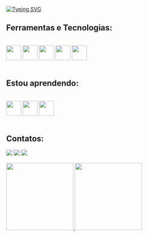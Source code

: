 <a href="https://git.io/typing-svg"><img src="https://readme-typing-svg.herokuapp.com?font=Fira+Code&pause=1000&vCenter=true&width=435&lines=Gustavo+Buarque+de+Gusm%C3%A3o" alt="Typing SVG" /></a>

## Ferramentas e Tecnologias:
<div style="display: inline_block"><br>
  <img loading="lazy" src="https://cdn.jsdelivr.net/gh/devicons/devicon@latest/icons/python/python-original.svg" width="40" height="40"/>
  <img loading="lazy" src="https://cdn.jsdelivr.net/gh/devicons/devicon@latest/icons/numpy/numpy-original.svg" width="40" height="40"/>
  <img loading="lazy" src="https://cdn.jsdelivr.net/gh/devicons/devicon@latest/icons/pandas/pandas-original-wordmark.svg" width="40" height="40"/>
  <img loading="lazy" src="https://cdn.jsdelivr.net/gh/devicons/devicon@latest/icons/azuresqldatabase/azuresqldatabase-original.svg" width="40" height="40"/>
  <img loading="lazy" src="https://cdn.jsdelivr.net/gh/devicons/devicon@latest/icons/c/c-original.svg" width="40" height="40"/>
</div>
<br>

## Estou aprendendo:
<div style="display: inline_block"><br>
  <img loading="lazy" src="https://cdn.jsdelivr.net/gh/devicons/devicon@latest/icons/mysql/mysql-original.svg" width="40" height="40"/>
  <img loading="lazy" src="https://cdn.jsdelivr.net/gh/devicons/devicon@latest/icons/django/django-plain.svg" width="40" height="40"/>
  <img loading="lazy" src="https://cdn.jsdelivr.net/gh/devicons/devicon@latest/icons/git/git-original.svg" width="40" height="40"/>
</div>
<br>

## Contatos:
<div
<a href="https://www.instagram.com/gustavobusrque?igsh=MXZrMDF3cDg1enFh" target="_blank"><img loading="lazy" src="https://img.shields.io/badge/-Instagram-%23E4405F?style=for-the-badge&logo=instagram&logoColor=white" target="_blank"></a>
<a href = "gustavobuarque24@gmail.com"><img loading="lazy" src="https://img.shields.io/badge/Gmail-D14836?style=for-the-badge&logo=gmail&logoColor=white" target="_blank"></a>
<a href="https://www.linkedin.com/in/gustavo-buarque-8b3493307?utm_source=share&utm_campaign=share_via&utm_content=profile&utm_medium=android_app" target="_blank"><img loading="lazy" src="https://img.shields.io/badge/-LinkedIn-%230077B5?style=for-the-badge&logo=linkedin&logoColor=white" target="_blank"></a>   
</div>


<br>
<div>
<a href="https://github.com/seu-usuário-aqui">
<img loading="lazy" height="180em" src="https://github-readme-stats.vercel.app/api/top-langs/?username=GustBusq&layout=compact&langs_count=7&theme=midnight-purple"/>
<img loading="lazy" height="180em" src="https://github-readme-stats.vercel.app/api?username=GustBusq&show_icons=true&theme=midnight-purple&include_all_commits=true&count_private=true"/>
</div>
